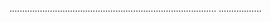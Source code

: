 ..................................................................................
.................
